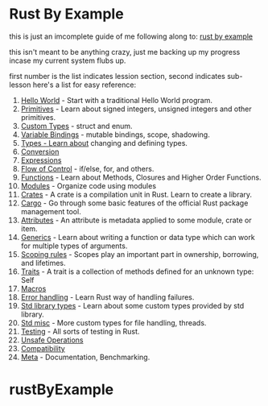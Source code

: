 # Rust By Example

this is just an imcomplete guide of me following along to:
[rust by example](https://doc.rust-lang.org/rust-by-example/)

this isn't meant to be anything crazy, just me backing up my progress incase my current system flubs up.

first number is the list indicates lession section, second indicates sub-lesson
here's a list for easy reference:



1.  [Hello World](https://doc.rust-lang.org/rust-by-example/hello.html) - Start with a traditional Hello World program.
2.  [Primitives](https://doc.rust-lang.org/rust-by-example/primitives.html) - Learn about signed integers, unsigned integers and other primitives.
3.  [Custom Types](https://doc.rust-lang.org/rust-by-example/custom_types.html) - struct and enum.
4.  [Variable Bindings](https://doc.rust-lang.org/rust-by-example/variable_bindings.html) - mutable bindings, scope, shadowing.
5.  [Types - Learn about](https://doc.rust-lang.org/rust-by-example/types.html) changing and defining types.
6.  [Conversion](https://doc.rust-lang.org/rust-by-example/conversion.html)
7.  [Expressions](https://doc.rust-lang.org/rust-by-example/expression.html)
8.  [Flow of Control](https://doc.rust-lang.org/rust-by-example/flow_control.html) - if/else, for, and others.
9.  [Functions](https://doc.rust-lang.org/rust-by-example/fn.html) - Learn about Methods, Closures and Higher Order Functions.
10. [Modules](https://doc.rust-lang.org/rust-by-example/mod.html) - Organize code using modules
11. [Crates](https://doc.rust-lang.org/rust-by-example/crates.html) - A crate is a compilation unit in Rust. Learn to create a library.
12. [Cargo](https://doc.rust-lang.org/rust-by-example/cargo.html) - Go through some basic features of the official Rust package management tool.
13. [Attributes](https://doc.rust-lang.org/rust-by-example/attribute.html) - An attribute is metadata applied to some module, crate or item.
14. [Generics](https://doc.rust-lang.org/rust-by-example/generics.html) - Learn about writing a function or data type which can work for multiple types of arguments.
15. [Scoping rules](https://doc.rust-lang.org/rust-by-example/scope.html) - Scopes play an important part in ownership, borrowing, and lifetimes.
16. [Traits](https://doc.rust-lang.org/rust-by-example/trait.html) - A trait is a collection of methods defined for an unknown type: Self
17. [Macros](https://doc.rust-lang.org/rust-by-example/macros.html)
18. [Error handling](https://doc.rust-lang.org/rust-by-example/error.html) - Learn Rust way of handling failures.
19. [Std library types](https://doc.rust-lang.org/rust-by-example/std.html) - Learn about some custom types provided by std library.
20. [Std misc](https://doc.rust-lang.org/rust-by-example/std_misc.html) - More custom types for file handling, threads.
21. [Testing](https://doc.rust-lang.org/rust-by-example/testing.html) - All sorts of testing in Rust.
22. [Unsafe Operations](https://doc.rust-lang.org/rust-by-example/unsafe.html)
23. [Compatibility](https://doc.rust-lang.org/rust-by-example/compatibility.html)
24. [Meta](https://doc.rust-lang.org/rust-by-example/meta.html) - Documentation, Benchmarking.

# rustByExample
